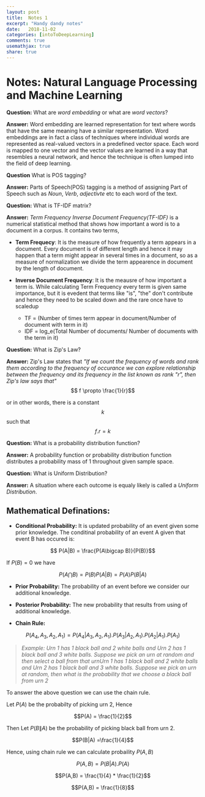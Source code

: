 ```yaml
---
layout: post
title:  Notes 1
excerpt: "Handy dandy notes"
date:   2018-11-02
categories: [intoToDeepLearning]
comments: true
usemathjax: true
share: true
---
```


# Notes: Natural Language Processing and Machine Learning


**Question:** What are *word embedding* or what are *word vectors*?

**Answer:** Word embedding are learned representation for text where words that have the same meaning have a similar representation. Word embeddings are in fact a class of techniques where individual words are represented as real-valued vectors in a predefined vector space. Each word is mapped to one vector and the vector values are learned in a way that resembles a neural network, and hence the technique is often lumped into the field of deep learning.

**Question** What is POS tagging?

**Answer:** Parts of Speech(POS) tagging is a method of assigning Part of Speech such as *Noun*, *Verb*, *adjectivte* etc to each word of the text. 

**Question:** What is TF-IDF matrix?

**Answer:** *Term Frequency Inverse Document Frequency(TF-IDF)* is a numerical statistical method that shows how important a word is to a document in a corpus. It contains two terms,
+ **Term Frequecy**: It is the measure of how frequently a term appears in a document. Every document is of different length and hence it may happen that a term might appear in several times in a document, so as a measure of normalization we divide the term appearence in document by the length of document.

+ **Inverse Document Frequency**: It is the meausre of how important a term is. While calculating Term Frequency every term is given same importance, but it is evedent that terms like "is", "the" don't contribute  and hence they need to be scaled down and the rare once have to scaledup

  * TF = (Number of times term appear in document/Number of document with term in it)
  * IDF = log_e(Total Number of documents/ Number of documents with the term in it)


**Question:** What is Zip's Law?

**Answer:** Zip's Law states that *"If we count the frequency of words and rank them according to the frequency of occurance we can explore relationship between the frequency and its frequency in the list known as rank "r", then Zip's law says that"*
$$ f \propto \frac{1}{r}$$

or in other words, there is a constant $$ k $$ such that
$$ f . r= k$$

**Question:** What is a probability distribution function?

**Answer:** A probability function or probability distribution function distributes a probability mass of 1 throughout given sample space. 

**Question:** What is Uniform Distribution?

**Answer:** A situation where each outcome is equaly likely is called a *Uniform Distribution*.

## Mathematical Definations:
+ **Conditional Probability:** It is updated probability of an event given some prior knowledge.
The conditinal probability of an event A given that event B has occured is:

$$ P(A|B) = \frac{P(A\bigcap B)}{P(B)}$$   

If $P(B) = 0$ we have 

$$P(A \bigcap B) = P(B)P(A|B) = P(A)P(B|A)$$  

+ **Prior Probability:** The probability of an event before we consider our additional knowledge.

+ **Posterior Probability:** The new probability that results from using of additional knowledge. 

+ **Chain Rule:**  

$$P(A_4,A_3,A_2,A_1) = P(A_4|A_3,A_2,A_1).P(A_3|A_2,A_1).P(A_2|A_1).P(A_1)$$

> *Example: Urn 1 has 1 black ball and 2 white balls and Urn 2 has 1 black ball and 3 white balls. Suppose we pick an urn at random and then select a ball from that urnUrn 1 has 1 black ball and 2 white balls and Urn 2 has 1 black ball and 3 white balls. Suppose we pick an urn at random, then what is the probability that we choose a black ball from urn 2*

To answer the above question we can use the chain rule.

Let $P(A)$ be the probabilty of picking urn 2, Hence 

$$P(A) = \frac{1}{2}$$

Then Let $P(B\|A)$ be the probability of picking black ball from urn 2.

$$P(B|A) =\frac{1}{4}$$

Hence, using chain rule we can calculate probaility $P(A,B)$

$$P(A,B) = P(B|A).P(A)$$

$$P(A,B) = \frac{1}{4} * \frac{1}{2}$$

$$P(A,B) = \frac{1}{8}$$

